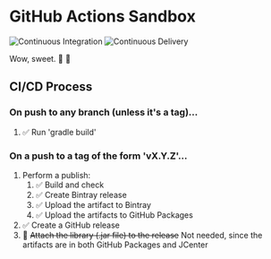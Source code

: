 # GitHub Actions Sandbox

![Continuous Integration](https://github.com/CyberScout/github-actions-sandbox/workflows/CI%20Build/badge.svg)
![Continuous Delivery](https://github.com/CyberScout/github-actions-sandbox/workflows/CD%20Publish%20Release/badge.svg)

Wow, sweet. :confetti_ball: :tada:

## CI/CD Process

### On push to any branch (unless it's a tag)...

1. :white_check_mark: Run 'gradle build'

### On a push to a tag of the form 'vX.Y.Z'...

1. Perform a publish:
    1. :white_check_mark: Build and check
    2. :white_check_mark: Create Bintray release
    3. :white_check_mark: Upload the artifact to Bintray
    4. :white_check_mark: Upload the artifacts to GitHub Packages
2. :white_check_mark: Create a GitHub release
3. :no_entry_sign: ~~Attach the library (.jar file) to the release~~ Not needed,
   since the artifacts are in both GitHub Packages and JCenter
